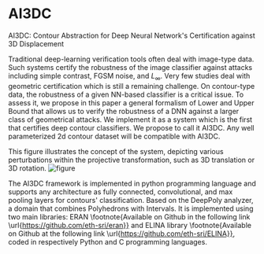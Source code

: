 # AI3DC
AI3DC: Contour Abstraction for Deep Neural Network's Certification against 3D Displacement

Traditional deep-learning verification tools often deal with image-type data. Such systems certify the robustness of the image classifier against attacks including simple contrast, FGSM noise, and $L_{\infty}$. Very few studies deal with geometric certification which is still a remaining challenge. On contour-type data, the robustness of a given NN-based classifier is a critical issue. To assess it, we propose in this paper a general formalism of Lower and Upper Bound that allows us to verify the robustness of a DNN against a larger class of geometrical attacks. We implement it as a system which is the first that certifies deep contour classifiers. We propose to call it AI3DC. Any well parameterized 2d contour dataset will be compatible with AI3DC.


This figure illustrates the concept of the system, depicting various perturbations within the projective transformation, such as 3D translation or 3D rotation. 
![figure]([https://github.com/ImenSmatiENSI/AI3DC/main/3Dimage.png]) 

The AI3DC framework is implemented in python programming language and supports any architecture as fully connected, convolutional, and max pooling layers for contours' classification. 
Based on the DeepPoly analyzer, a domain that combines Polyhedrons with Intervals. It is implemented using two main libraries: ERAN \footnote{Available on Github in the following link \url{https://github.com/eth-sri/eran}} and ELINA library \footnote{Available on Github at the following link \url{https://github.com/eth-sri/ELINA}}, coded in respectively Python and C programming languages.
